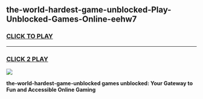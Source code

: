 
## the-world-hardest-game-unblocked-Play-Unblocked-Games-Online-eehw7
<h3>
<a href="https://premium76.site?title=the-world-hardest-game-unblocked&ref=25A">CLICK TO PLAY</a></h3>
<hr>

<h3>
<a href="https://premium76.site?title=the-world-hardest-game-unblocked&ref=25A">CLICK 2 PLAY</a>
  
</h3>

<a href="https://premium76.site?title=the-world-hardest-game-unblocked&ref=25A"><img src="https://clearcache.store/games.png"></a>


**the-world-hardest-game-unblocked games unblocked: Your Gateway to Fun and Accessible Online Gaming**
